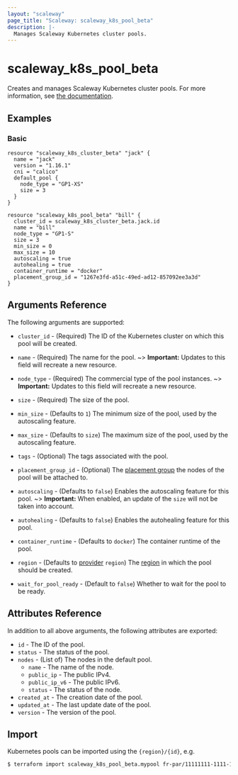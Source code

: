 ```yaml
---
layout: "scaleway"
page_title: "Scaleway: scaleway_k8s_pool_beta"
description: |-
  Manages Scaleway Kubernetes cluster pools.
---
```


# scaleway_k8s_pool_beta

Creates and manages Scaleway Kubernetes cluster pools. For more information, see [the documentation](https://developers.scaleway.com/en/products/k8s/api/).

## Examples

### Basic

```hcl
resource "scaleway_k8s_cluster_beta" "jack" {
  name = "jack"
  version = "1.16.1"
  cni = "calico"
  default_pool {
    node_type = "GP1-XS"
    size = 3
  }
}

resource "scaleway_k8s_pool_beta" "bill" {
  cluster_id = scaleway_k8s_cluster_beta.jack.id
  name = "bill"
  node_type = "GP1-S"
  size = 3
  min_size = 0
  max_size = 10
  autoscaling = true
  autohealing = true
  container_runtime = "docker"
  placement_group_id = "1267e3fd-a51c-49ed-ad12-857092ee3a3d"
}
```

## Arguments Reference

The following arguments are supported:

- `cluster_id` - (Required) The ID of the Kubernetes cluster on which this pool will be created.

- `name` - (Required) The name for the pool.
~> **Important:** Updates to this field will recreate a new resource.

- `node_type` - (Required)  The commercial type of the pool instances.
~> **Important:** Updates to this field will recreate a new resource.

- `size` - (Required) The size of the pool.

- `min_size` - (Defaults to `1`) The minimum size of the pool, used by the autoscaling feature.

- `max_size` - (Defaults to `size`) The maximum size of the pool, used by the autoscaling feature.

- `tags` - (Optional) The tags associated with the pool.

- `placement_group_id` - (Optional) The [placement group](https://developers.scaleway.com/en/products/instance/api/#placement-groups-d8f653) the nodes of the pool will be attached to.

- `autoscaling` - (Defaults to `false`) Enables the autoscaling feature for this pool.
~> **Important:** When enabled, an update of the `size` will not be taken into account.

- `autohealing` - (Defaults to `false`) Enables the autohealing feature for this pool.

- `container_runtime` - (Defaults to `docker`) The container runtime of the pool.

- `region` - (Defaults to [provider](../index.html#region) `region`) The [region](../guides/regions_and_zones.html#regions) in which the pool should be created.

- `wait_for_pool_ready` - (Default to `false`) Whether to wait for the pool to be ready.

## Attributes Reference

In addition to all above arguments, the following attributes are exported:

- `id` - The ID of the pool.
- `status` - The status of the pool.
- `nodes` - (List of) The nodes in the default pool.
  - `name` - The name of the node.
  - `public_ip` - The public IPv4.
  - `public_ip_v6` - The public IPv6.
  - `status` - The status of the node.
- `created_at` - The creation date of the pool.
- `updated_at` - The last update date of the pool.
- `version` - The version of the pool.

## Import

Kubernetes pools can be imported using the `{region}/{id}`, e.g.

```bash
$ terraform import scaleway_k8s_pool_beta.mypool fr-par/11111111-1111-1111-1111-111111111111
```
